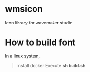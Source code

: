 # wmsicon
Icon library for wavemaker studio

# How to build font

In a linux system,

> Install docker
> Execute **sh build.sh**